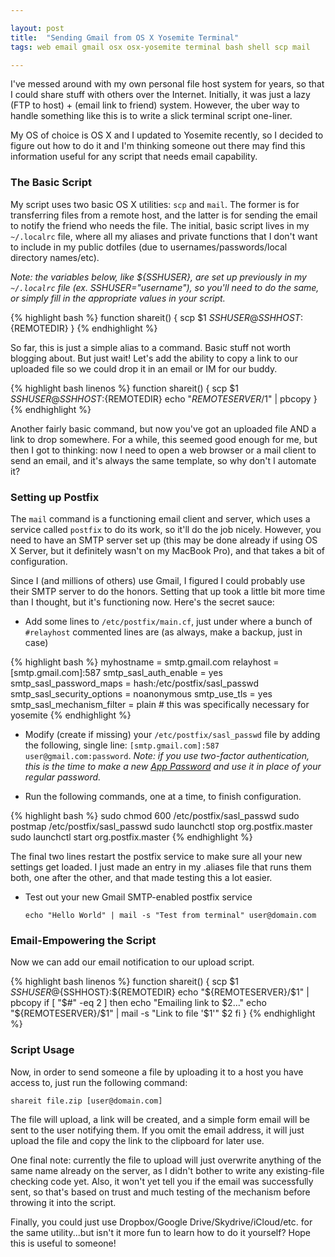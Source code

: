 ```yaml
---

layout: post
title:  "Sending Gmail from OS X Yosemite Terminal"
tags: web email gmail osx osx-yosemite terminal bash shell scp mail

---
```


I've messed around with my own personal file host system for years, so that I could share stuff with others over the Internet. Initially, it was just a lazy (FTP to host) + (email link to friend) system. However, the uber way to handle something like this is to write a slick terminal script one-liner.

My OS of choice is OS X and I updated to Yosemite recently, so I decided to figure out how to do it and I'm thinking someone out there may find this information useful for any script that needs email capability.

<!--more-->

### The Basic Script

My script uses two basic OS X utilities: `scp` and `mail`. The former is for transferring files from a remote host, and the latter is for sending the email to notify the friend who needs the file. The initial, basic script lives in my `~/.localrc` file, where all my aliases and private functions that I don't want to include in my public dotfiles (due to usernames/passwords/local directory names/etc).

*Note: the variables below, like ${SSHUSER}, are set up previously in my `~/.localrc` file (ex. SSHUSER="username"), so you'll need to do the same, or simply fill in the appropriate values in your script.*

{% highlight bash %}
function shareit() {
  scp $1 ${SSHUSER}@{SSHHOST}:${REMOTEDIR}
}
{% endhighlight %}

So far, this is just a simple alias to a command. Basic stuff not worth blogging about. But just wait! Let's add the ability to copy a link to our uploaded file so we could drop it in an email or IM for our buddy.

{% highlight bash linenos %}
function shareit() {
  scp $1 ${SSHUSER}@{SSHHOST}:${REMOTEDIR}
  echo "${REMOTESERVER}/$1" | pbcopy
}
{% endhighlight %}

Another fairly basic command, but now you've got an uploaded file AND a link to drop somewhere. For a while, this seemed good enough for me, but then I got to thinking: now I need to open a web browser or a mail client to send an email, and it's always the same template, so why don't I automate it?

### Setting up Postfix

The `mail` command is a functioning email client and server, which uses a service called `postfix` to do its work, so it'll do the job nicely. However, you need to have an SMTP server set up (this may be done already if using OS X Server, but it definitely wasn't on my MacBook Pro), and that takes a bit of configuration.

Since I (and millions of others) use Gmail, I figured I could probably use their SMTP server to do the honors. Setting that up took a little bit more time than I thought, but it's functioning now. Here's the secret sauce:

* Add some lines to `/etc/postfix/main.cf`, just under where a bunch of `#relayhost` commented lines are (as always, make a backup, just in case)

{% highlight bash %}
myhostname = smtp.gmail.com
relayhost = [smtp.gmail.com]:587
smtp_sasl_auth_enable = yes
smtp_sasl_password_maps = hash:/etc/postfix/sasl_passwd
smtp_sasl_security_options = noanonymous
smtp_use_tls = yes
smtp_sasl_mechanism_filter = plain # this was specifically necessary for yosemite
{% endhighlight %}

* Modify (create if missing) your `/etc/postfix/sasl_passwd` file by adding the following, single line: `[smtp.gmail.com]:587 user@gmail.com:password`. *Note: if you use two-factor authentication, this is the time to make a new [App Password](https://security.google.com/settings/security/apppasswords) and use it in place of your regular password.*

* Run the following commands, one at a time, to finish configuration.

{% highlight bash %}
sudo chmod 600 /etc/postfix/sasl_passwd
sudo postmap /etc/postfix/sasl_passwd
sudo launchctl stop org.postfix.master
sudo launchctl start org.postfix.master
{% endhighlight %}

  The final two lines restart the postfix service to make sure all your new settings get loaded. I just made an entry in my .aliases file that runs them both, one after the other, and that made testing this a lot easier.

* Test out your new Gmail SMTP-enabled postfix service

  `echo "Hello World" | mail -s "Test from terminal" user@domain.com`

### Email-Empowering the Script

Now we can add our email notification to our upload script.

{% highlight bash linenos %}
function shareit() {
  scp $1 ${SSHUSER}@${SSHHOST}:${REMOTEDIR}
  echo "${REMOTESERVER}/$1" | pbcopy
  if [ "$#" -eq 2 ]
  then
    echo "Emailing link to $2..."
    echo "${REMOTESERVER}/$1" | mail -s "Link to file '$1'" $2
  fi
}
{% endhighlight %}

### Script Usage

Now, in order to send someone a file by uploading it to a host you have access to, just run the following command:

`shareit file.zip [user@domain.com]`

The file will upload, a link will be created, and a simple form email will be sent to the user notifying them. If you omit the email address, it will just upload the file and copy the link to the clipboard for later use.

One final note: currently the file to upload will just overwrite anything of the same name already on the server, as I didn't bother to write any existing-file checking code yet. Also, it won't yet tell you if the email was successfully sent, so that's based on trust and much testing of the mechanism before throwing it into the script.

Finally, you could just use Dropbox/Google Drive/Skydrive/iCloud/etc. for the same utility...but isn't it more fun to learn how to do it yourself? Hope this is useful to someone!
